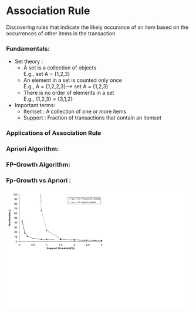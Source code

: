 # Association Rule  
Discovering rules that indicate the likely occurance of an item based on the occurrences of other items in the transaction  
### Fundamentals:  
- Set theory :  
    - A set is a collection of objects  
    E.g., set A = {1,2,3}  
    - An element in a set is counted only once  
    E.g., A = {1,2,2,3}--> set A = {1,2,3}  
    - There is no order of elements in a set  
    E.g., {1,2,3} = {3,1,2}  
- Important terms:  
    - Itemset : A collection of one or more items  
    - Support : Fraction of transactions that contain an itemset  
    
### Applications of Association Rule  
    
### Apriori Algorithm:  
  
### FP-Growth Algorithm:  
  
### Fp-Growth vs Apriori :  
![Scalability](/images/FP_Growth_vs_Apriori.jpg) 